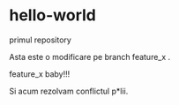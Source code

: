 # hello-world
primul repository

Asta este o modificare pe branch feature_x .

feature_x baby!!!

Si acum rezolvam conflictul p*lii. 

